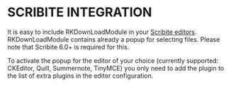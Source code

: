 # SCRIBITE INTEGRATION

It is easy to include RKDownLoadModule in your [Scribite editors](https://github.com/zikula-modules/Scribite/).
RKDownLoadModule contains already a popup for selecting files.
Please note that Scribite 6.0+ is required for this.

To activate the popup for the editor of your choice (currently supported: CKEditor, Quill, Summernote, TinyMCE)
you only need to add the plugin to the list of extra plugins in the editor configuration.
